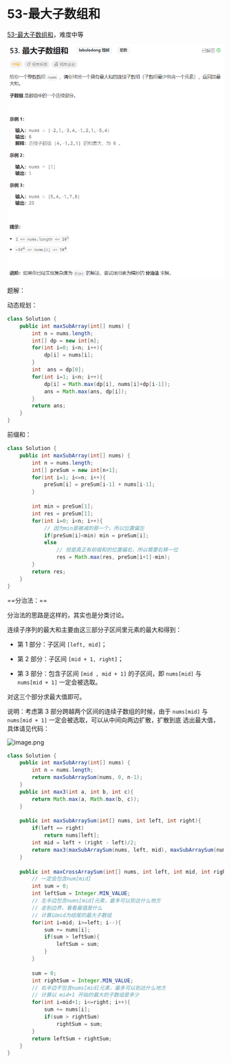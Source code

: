 # 53-最大子数组和

[53-最大子数组和](https://leetcode.cn/problems/maximum-subarray/)，难度中等

![image-20230923101726440](https://raw.githubusercontent.com/lqyspace/mypic/master/PicBed/202309231017514.png)

题解：

动态规划：

```java
class Solution {
    public int maxSubArray(int[] nums) {
        int n = nums.length;
        int[] dp = new int[n];
        for(int i=0; i<n; i++){
            dp[i] = nums[i];
        }
        int  ans = dp[0];
        for(int i=1; i<n; i++){
            dp[i] = Math.max(dp[i], nums[i]+dp[i-1]);
            ans = Math.max(ans, dp[i]);
        }
        return ans;
    }
}
```



前缀和：

```java
class Solution {
    public int maxSubArray(int[] nums) {
        int n = nums.length;
        int[] preSum = new int[n+1];
        for(int i=1; i<=n; i++){
            preSum[i] = preSum[i-1] + nums[i-1];
        }

        int min = preSum[1];
        int res = preSum[1];
        for(int i=0; i<n; i++){
            // 因为min是被减的那一个，所以位置偏左
            if(preSum[i]<min) min = preSum[i];
            else
                // 但是真正有前缀和的位置偏右，所以需要右移一位
                res = Math.max(res, preSum[i+1]-min);
        }
        return res;
    }
}
```



==分治法：==

分治法的思路是这样的，其实也是分类讨论。

连续子序列的最大和主要由这三部分子区间里元素的最大和得到：

- 第 1 部分：子区间 `[left, mid]`；

- 第 2 部分：子区间 `[mid + 1, right]`；
- 第 3 部分：包含子区间 `[mid , mid + 1]` 的子区间，即 `nums[mid]` 与 `nums[mid + 1]` 一定会被选取。

对这三个部分求最大值即可。

说明：考虑第 3 部分跨越两个区间的连续子数组的时候，由于 `nums[mid]` 与 `nums[mid + 1]` 一定会被选取，可以从中间向两边扩散，扩散到底 选出最大值，具体请见代码：

![image.png](https://pic.leetcode-cn.com/1621840913-dcvfVD-image.png)

```java
class Solution {
    public int maxSubArray(int[] nums) {
        int n = nums.length;
        return maxSubArraySum(nums, 0, n-1);
    }
    public int max3(int a, int b, int c){
        return Math.max(a, Math.max(b, c));
    }

    public int maxSubArraySum(int[] nums, int left, int right){
        if(left == right)
            return nums[left];
        int mid = left + (right - left)/2;
        return max3(maxSubArraySum(nums, left, mid), maxSubArraySum(nums, mid+1, right), maxCrossArraySum(nums, left, mid, right));
    }

    public int maxCrossArraySum(int[] nums, int left, int mid, int right){
        // 一定会包含num[mid]
        int sum = 0;
        int leftSum = Integer.MIN_VALUE;
        // 左半边包含nums[mid]元素，最多可以到达什么地方
        // 走到边界，看看最值是什么
        // 计算以mid为结尾的最大子数组
        for(int i=mid; i>=left; i--){
            sum += nums[i];
            if(sum > leftSum){
                leftSum = sum;
            }
        }

        sum = 0;
        int rightSum = Integer.MIN_VALUE;
        // 右半边不包含nums[mid]元素，最多可以到达什么地方
        // 计算以 mid+1 开始的最大的子数组是多少
        for(int i=mid+1; i<=right; i++){
            sum += nums[i];
            if(sum > rightSum)
                rightSum = sum;
        }
        return leftSum + rightSum;
    }
}
```


